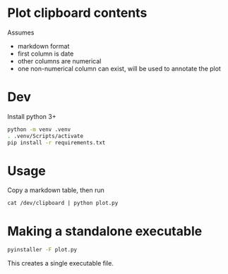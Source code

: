 # Plot clipboard contents

Assumes
- markdown format
- first column is date
- other columns are numerical
- one non-numerical column can exist, will be
  used to annotate the plot

# Dev
Install python 3+

```sh
python -m venv .venv
. .venv/Scripts/activate
pip install -r requirements.txt
```

# Usage
Copy a markdown table, then run

    cat /dev/clipboard | python plot.py

# Making a standalone executable
```sh
pyinstaller -F plot.py
```

This creates a single executable file.
